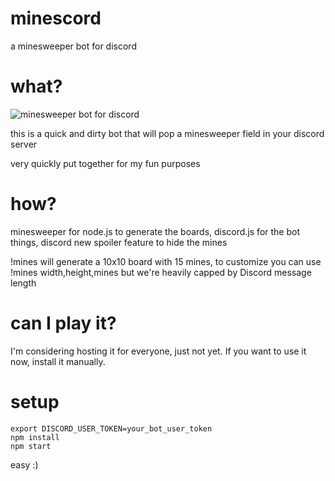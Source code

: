# minescord

a minesweeper bot for discord

# what?

![minesweeper bot for discord](https://i.imgur.com/8UDe9Bm.png)

this is a quick and dirty bot that will pop a minesweeper field in your discord server

very quickly put together for my fun purposes

# how?

minesweeper for node.js to generate the boards, discord.js for the bot things, discord new spoiler feature to hide the mines

!mines will generate a 10x10 board with 15 mines, to customize you can use !mines width,height,mines but we're heavily capped by Discord message length

# can I play it?

I'm considering hosting it for everyone, just not yet. If you want to use it now, install it manually.

# setup

```
export DISCORD_USER_TOKEN=your_bot_user_token
npm install
npm start
```

easy :)
